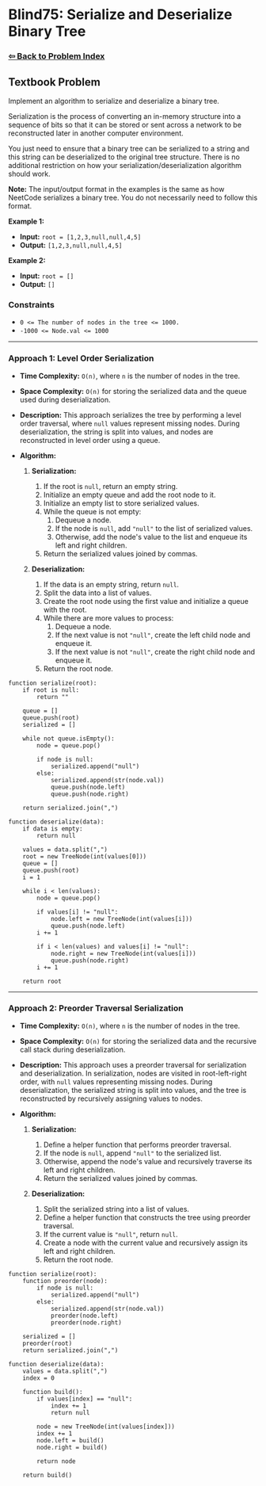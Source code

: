 # Blind75: Serialize and Deserialize Binary Tree

### [⇦ Back to Problem Index](../../index.md)

## Textbook Problem

Implement an algorithm to serialize and deserialize a binary tree.

Serialization is the process of converting an in-memory structure into a sequence of bits so that it can be stored or sent across a network to be reconstructed later in another computer environment.

You just need to ensure that a binary tree can be serialized to a string and this string can be deserialized to the original tree structure. There is no additional restriction on how your serialization/deserialization algorithm should work.

**Note:** The input/output format in the examples is the same as how NeetCode serializes a binary tree. You do not necessarily need to follow this format.

**Example 1:**

-   **Input:** `root = [1,2,3,null,null,4,5]`
-   **Output:** `[1,2,3,null,null,4,5]`

**Example 2:**

-   **Input:** `root = []`
-   **Output:** `[]`

### Constraints

-   `0 <= The number of nodes in the tree <= 1000.`
-   `-1000 <= Node.val <= 1000`

---

### Approach 1: Level Order Serialization

-   **Time Complexity:** `O(n)`, where `n` is the number of nodes in the tree.
-   **Space Complexity:** `O(n)` for storing the serialized data and the queue used during deserialization.
-   **Description:** This approach serializes the tree by performing a level order traversal, where `null` values represent missing nodes. During deserialization, the string is split into values, and nodes are reconstructed in level order using a queue.
-   **Algorithm:**

    1. **Serialization:**

        1. If the root is `null`, return an empty string.
        2. Initialize an empty queue and add the root node to it.
        3. Initialize an empty list to store serialized values.
        4. While the queue is not empty:
            1. Dequeue a node.
            2. If the node is `null`, add `"null"` to the list of serialized values.
            3. Otherwise, add the node's value to the list and enqueue its left and right children.
        5. Return the serialized values joined by commas.

    2. **Deserialization:**
        1. If the data is an empty string, return `null`.
        2. Split the data into a list of values.
        3. Create the root node using the first value and initialize a queue with the root.
        4. While there are more values to process:
            1. Dequeue a node.
            2. If the next value is not `"null"`, create the left child node and enqueue it.
            3. If the next value is not `"null"`, create the right child node and enqueue it.
        5. Return the root node.

```pseudo
function serialize(root):
	if root is null:
		return ""

	queue = []
	queue.push(root)
	serialized = []

	while not queue.isEmpty():
		node = queue.pop()

		if node is null:
			serialized.append("null")
		else:
			serialized.append(str(node.val))
			queue.push(node.left)
			queue.push(node.right)

	return serialized.join(",")

function deserialize(data):
	if data is empty:
		return null

	values = data.split(",")
	root = new TreeNode(int(values[0]))
	queue = []
	queue.push(root)
	i = 1

	while i < len(values):
		node = queue.pop()

		if values[i] != "null":
			node.left = new TreeNode(int(values[i]))
			queue.push(node.left)
		i += 1

		if i < len(values) and values[i] != "null":
			node.right = new TreeNode(int(values[i]))
			queue.push(node.right)
		i += 1

	return root
```

---

### Approach 2: Preorder Traversal Serialization

-   **Time Complexity:** `O(n)`, where `n` is the number of nodes in the tree.
-   **Space Complexity:** `O(n)` for storing the serialized data and the recursive call stack during deserialization.
-   **Description:** This approach uses a preorder traversal for serialization and deserialization. In serialization, nodes are visited in root-left-right order, with `null` values representing missing nodes. During deserialization, the serialized string is split into values, and the tree is reconstructed by recursively assigning values to nodes.
-   **Algorithm:**

    1. **Serialization:**

        1. Define a helper function that performs preorder traversal.
        2. If the node is `null`, append `"null"` to the serialized list.
        3. Otherwise, append the node's value and recursively traverse its left and right children.
        4. Return the serialized values joined by commas.

    2. **Deserialization:**
        1. Split the serialized string into a list of values.
        2. Define a helper function that constructs the tree using preorder traversal.
        3. If the current value is `"null"`, return `null`.
        4. Create a node with the current value and recursively assign its left and right children.
        5. Return the root node.

```pseudo
function serialize(root):
	function preorder(node):
		if node is null:
			serialized.append("null")
		else:
			serialized.append(str(node.val))
			preorder(node.left)
			preorder(node.right)

	serialized = []
	preorder(root)
	return serialized.join(",")

function deserialize(data):
	values = data.split(",")
	index = 0

	function build():
		if values[index] == "null":
			index += 1
			return null

		node = new TreeNode(int(values[index]))
		index += 1
		node.left = build()
		node.right = build()

		return node

	return build()
```
